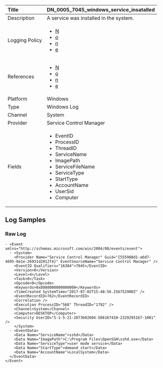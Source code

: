 | Title          | DN_0005_7045_windows_service_insatalled                                                                                                      |
|:---------------|:-----------------------------------------------------------------------------------------------------------------|
| Description    | A service was installed in the system.                                                                                                |
| Logging Policy | <ul><li>[N](../Logging_Policies/N.md)</li><li>[o](../Logging_Policies/o.md)</li><li>[n](../Logging_Policies/n.md)</li><li>[e](../Logging_Policies/e.md)</li></ul> |
| References     | <ul><li>[N](N)</li><li>[o](o)</li><li>[n](n)</li><li>[e](e)</li></ul>                                  |
| Platform       | Windows    																																															  |
| Type           | Windows Log        																																															  |
| Channel        | System     																																															  |
| Provider       | Service Control Manager    																																															  |
| Fields         | <ul><li>EventID</li><li>ProcessID</li><li>ThreadID</li><li>ServiceName</li><li>ImagePath</li><li>ServiceFileName</li><li>ServiceType</li><li>StartType</li><li>AccountName</li><li>UserSid</li><li>Computer</li></ul>                                               |


## Log Samples

### Raw Log

```
- <Event xmlns="http://schemas.microsoft.com/win/2004/08/events/event">
  - <System>
    <Provider Name="Service Control Manager" Guid="{555908d1-a6d7-4695-8e1e-26931d2012f4}" EventSourceName="Service Control Manager" /> 
    <EventID Qualifiers="16384">7045</EventID> 
    <Version>0</Version> 
    <Level>4</Level> 
    <Task>0</Task> 
    <Opcode>0</Opcode> 
    <Keywords>0x8080000000000000</Keywords> 
    <TimeCreated SystemTime="2017-07-02T15:48:56.256752900Z" /> 
    <EventRecordID>762</EventRecordID> 
    <Correlation /> 
    <Execution ProcessID="568" ThreadID="1792" /> 
    <Channel>System</Channel> 
    <Computer>DESKTOP</Computer> 
    <Security UserID="S-1-5-21-2073602604-586167410-2329295167-1001" /> 
    </System>
  - <EventData>
    <Data Name="ServiceName">sshd</Data> 
    <Data Name="ImagePath">C:\Program Files\OpenSSH\sshd.exe</Data> 
    <Data Name="ServiceType">user mode service</Data> 
    <Data Name="StartType">demand start</Data> 
    <Data Name="AccountName">LocalSystem</Data> 
  </EventData>
</Event>

```




